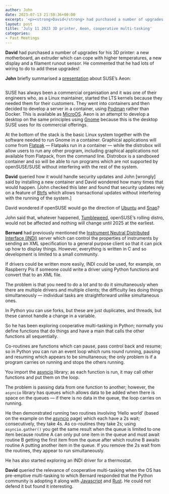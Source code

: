 ```yaml
---
author: John
date: 2023-07-13 21:59:36+00:00
excerpt: '<p><strong>David</strong> had purchased a number of upgrades for his 3D printer: a new motherboard, an extruder which can cope with higher temperatures, a new display and a filament runout sensor. He commented that he had lots of wiring to do to add these upgrades!</p><p><strong>John</strong> briefly summarised a <a href="https://www.youtube.com/watch?v=lKYLF1tA4Ik" type="text/html" role="link">presentation</a> about SUSE’s Aeon:</p>'
layout: post
title: 'July 11 2023 3D printer, Aeon, cooperative multi-tasking'
categories:
- Past Meetings
---
```


<p><strong>David</strong> had purchased a number of upgrades for his 3D printer: a new motherboard, an extruder which can cope with higher temperatures, a new display and a filament runout sensor. He commented that he had lots of wiring to do to add these upgrades!</p><p><strong>John</strong> briefly summarised a <a href="https://www.youtube.com/watch?v=lKYLF1tA4Ik" type="text/html" role="link">presentation</a> about SUSE’s Aeon:</p><figure><img src="http://www.bradlug.co.uk/blog/2023/07/11/images/Aeon_400px.png" alt="" role="img"></figure><p>SUSE has always been a commercial organisation and it was one of their engineers who, as a Linux maintainer, started the LTS kernels because they needed them for their customers. They went into containers and then decided to develop a server in a container, using <a href="https://podman.io/" type="text/html" role="link">Podman</a> rather than Docker. This is available as <a href="https://en.opensuse.org/Portal:MicroOS" type="text/html" role="link">MicroOS</a>. Aeon is an attempt to develop a desktop on the same principles using <a href="https://www.gnome.org/" type="text/html" role="link">Gnome</a> because this is the desktop SUSE uses for its commercial offerings.</p><p>At the bottom of the stack is the basic Linux system together with the software needed to run Gnome in a container. Graphical applications will come from <a href="https://flatpak.org/" type="text/html" role="link">Flatpak</a> — Flatpaks run in a container — while the distrobox will allow users to run any other program, including graphical applications not available from Flatpack, from the command line. Distrobox is a sandboxed container and so will be able to run programs which are not supported by openSUSE/SUSE without interfering with the rest of the system.</p><p><strong>David</strong> queried how it would handle security updates and John [wrongly] said by installing a new container and David wondered how many times that would happen. [John checked this later and found that security updates rely on a feature of <a href="https://en.wikipedia.org/wiki/Btrfs" type="text/html" role="link">Btrfs</a> which allows transactional updates without interfering with the running of the system.]</p><p>David wondered if openSUSE would go the direction of <a href="https://ubuntu.com/" type="text/html" role="link">Ubuntu</a> and <a href="https://snapcraft.io/" type="text/html" role="link">Snap</a>?</p><p>John said that, whatever happened, <a href="https://get.opensuse.org/tumbleweed/" type="text/html" role="link">Tumbleweed</a>, openSUSE’s rolling distro, would not be affected and nothing will change until 2025 at the earliest.</p><p><strong>Bernard</strong> had previously mentioned the <a href="http://www.indilib.org/api/index.html" type="text/html" role="link">Instrument Neutral Distributed Interface (INDI)</a> server which can control the properties of instruments by sending an XML specification to a general purpose client so that it can pick up how to display things. However, everything is written in C and so development is limited to a small community.</p><p>If drivers could be written more easily, INDI could be used, for example, on Raspberry Pis if someone could write a driver using Python functions and convert that to an XML file.</p><p>The problem is that you need to do a lot and to do it simultaneously when there are multiple drivers and multiple clients; the difficulty lies doing things simultaneously — individual tasks are straightforward unlike simultaneous ones.</p><p>In Python you can use forks, but these are just duplicates, and threads, but these cannot handle a change in a variable.</p><p>So he has been exploring cooperative multi-tasking in Python; normally you define functions that do things and have a main that calls the other functions all sequentially.</p><p>Co-routines are functions which can pause, pass control back and resume; so in Python you can run an event loop which runs round running, pausing and resuming which appears to be simultaneous; the only problem is if a program carries on running and stops the others running.</p><p>You import the <a href="https://docs.python.org/3/library/asyncio.html" type="text/html" role="link">asyncio</a> library; as each function is run, it may call other functions and put them on the loop.</p><p>The problem is passing data from one function to another; however, the <code>asyncio</code> library has queues which allows data to be added when there is space on the queues — if there is no data in the queue, the loop carries on running.</p><p>He then demonstrated running two routines involving ‘Hello world’ (based on the example on the <a href="https://docs.python.org/3/library/asyncio.html" type="text/html" role="link">asyncio</a> page) which each have a 2s wait; consecutively, they take 4s. As co-routines they take 2s; using <code>asyncio.gather()</code> you get the same result when the queue is limited to one item because routine A can only put one item in the queue and must await routine B getting the first item from the queue after which routine B awaits routine A putting another item in the queue. If you remove the 2s wait from the routines, they appear to run simultaneously.</p><p>He has also started exploring an INDI driver for a thermostat.</p><p><strong>David</strong> queried the relevance of cooperative multi-tasking when the OS has pre-emptive multi-tasking to which Bernard responded that the Python community is adopting it along with <a href="https://en.wikipedia.org/wiki/JavaScript" type="text/html" role="link">Javascript</a> and <a href="https://www.rust-lang.org/" type="text/html" role="link">Rust</a>. He could not defend it but found it interesting.</p>
